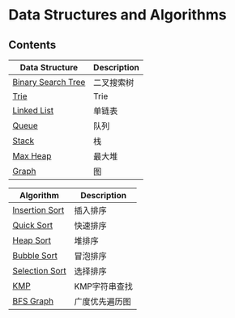 # Data Structures and Algorithms

## Contents

| Data Structure                           | Description |
| ---------------------------------------- | ----------- |
| [Binary Search Tree](./Tree/BinarySearchTree) | 二叉搜索树       |
| [Trie](./Tree/Trie)                      | Trie        |
| [Linked List](./LinkedList)              | 单链表         |
| [Queue](./Queue)                         | 队列          |
| [Stack](./Stack)                         | 栈           |
| [Max Heap](./Heap/MaxHeap)               | 最大堆         |
| [Graph](./Graph/AdjacencyList)           | 图           |

| Algorithm                              | Description |
| -------------------------------------- | ----------- |
| [Insertion Sort](./Sort/InsertionSort) | 插入排序        |
| [Quick Sort](./Sort/QuickSort)         | 快速排序        |
| [Heap Sort](./Sort/HeapSort)           | 堆排序         |
| [Bubble Sort](./Sort/BubbleSort)       | 冒泡排序        |
| [Selection Sort](./Sort/SelectionSort) | 选择排序        |
| [KMP](./String/KMP)                    | KMP字符串查找    |
| [BFS Graph](./Traversal/Graph)         | 广度优先遍历图     |
